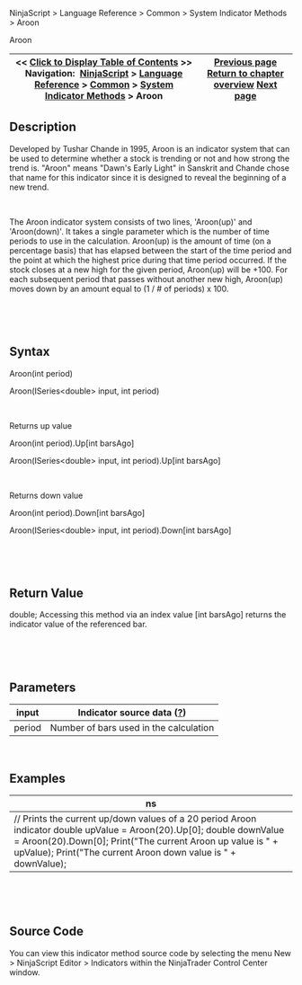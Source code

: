 ﻿


NinjaScript \> Language Reference \> Common \> System Indicator Methods \> Aroon






















Aroon







| \<\< [Click to Display Table of Contents](aroon.md) \>\> **Navigation:**     [NinjaScript](ninjascript.md) \> [Language Reference](language_reference_wip.md) \> [Common](common.md) \> [System Indicator Methods](indicators.md) \> Aroon | [Previous page](adaptive_price_zone_apz.md) [Return to chapter overview](indicators.md) [Next page](aroon_oscillator.md) |
| --- | --- |











## Description
Developed by Tushar Chande in 1995, Aroon is an indicator system that can be used to determine whether a stock is trending or not and how strong the trend is. "Aroon" means "Dawn's Early Light" in Sanskrit and Chande chose that name for this indicator since it is designed to reveal the beginning of a new trend.


 


The Aroon indicator system consists of two lines, 'Aroon(up)' and 'Aroon(down)'. It takes a single parameter which is the number of time periods to use in the calculation. Aroon(up) is the amount of time (on a percentage basis) that has elapsed between the start of the time period and the point at which the highest price during that time period occurred. If the stock closes at a new high for the given period, Aroon(up) will be \+100\. For each subsequent period that passes without another new high, Aroon(up) moves down by an amount equal to (1 / \# of periods) x 100\. 


 


 


## Syntax


Aroon(int period)  

Aroon(ISeries\<double\> input, int period)


 


Returns up value


Aroon(int period).Up\[int barsAgo]  

Aroon(ISeries\<double\> input, int period).Up\[int barsAgo]


 


Returns down value


Aroon(int period).Down\[int barsAgo]  

Aroon(ISeries\<double\> input, int period).Down\[int barsAgo]


 


 


## Return Value


double; Accessing this method via an index value \[int barsAgo] returns the indicator value of the referenced bar.


 


 


## Parameters




| input | Indicator source data ([?](valid_input_data_for_indicator.md)) |
| --- | --- |
| period | Number of bars used in the calculation |



 


## 


## Examples




| ns |
| --- |
| // Prints the current up/down values of a 20 period Aroon indicator double upValue \= Aroon(20).Up\[0]; double downValue \= Aroon(20).Down\[0]; Print("The current Aroon up value is " \+ upValue); Print("The current Aroon down value is " \+ downValue); |



 


 


## Source Code


You can view this indicator method source code by selecting the menu New \> NinjaScript Editor \> Indicators within the NinjaTrader Control Center window.








